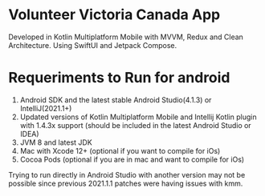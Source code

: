 # Volunteer Victoria Canada App
Developed in Kotlin Multiplatform Mobile with MVVM, Redux and Clean Architecture. Using SwiftUI and Jetpack Compose.

# Requeriments to Run for android

1. Android SDK and the latest stable Android Studio(4.1.3) or IntelliJ(2021.1+)
2. Updated versions of Kotlin Multiplatform Mobile and Intellij Kotlin plugin with 1.4.3x support (should be included in the latest Android Studio or IDEA)
3. JVM 8 and latest JDK
4. Mac with Xcode 12+ (optional if you want to compile for iOs)
5. Cocoa Pods (optional if you are in mac and want to compile for iOs)

Trying to run directly in Android Studio with another version may not be possible since previous 2021.1.1 patches were having issues with kmm. 
